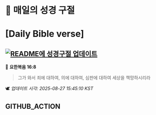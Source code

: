 # 🙏 매일의 성경 구절
# [Daily Bible verse]
## [![README에 성경구절 업데이트](https://github.com/DONGSUKA/first_test/actions/workflows/update-readme-bible.yml/badge.svg)](https://github.com/DONGSUKA/first_test/actions/workflows/update-readme-bible.yml)
<!-- START_BIBLE_VERSE -->
📖 **요한복음 16:8**
> 그가 와서 죄에 대하여, 의에 대하여, 심판에 대하여 세상을 책망하시리라

🕊️ _업데이트 시각: 2025-08-27 15:45:10 KST_
  <!-- END_BIBLE_VERSE -->
## GITHUB_ACTION
